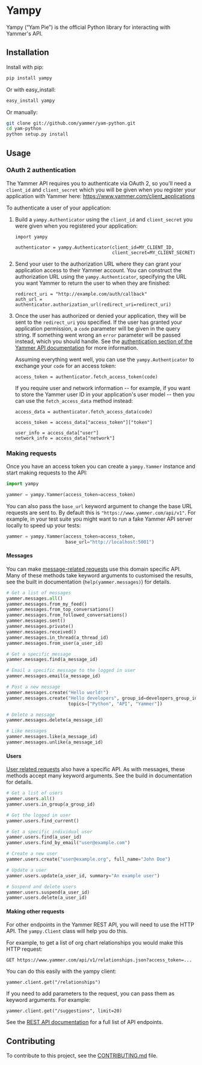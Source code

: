 # Yampy

Yampy (“Yam Pie”) is the official Python library for interacting with
Yammer's API.

## Installation

Install with pip:

```sh
pip install yampy
```

Or with easy_install:

```sh
easy_install yampy
```

Or manually:

```sh
git clone git://github.com/yammer/yam-python.git
cd yam-python
python setup.py install
```

## Usage

### OAuth 2 authentication

The Yammer API requires you to authenticate via OAuth 2, so you'll need a
`client_id` and `client_secret` which you will be given when you register your
application with Yammer here: <https://www.yammer.com/client_applications>

To authenticate a user of your application:

1.  Build a `yampy.Authenticator` using the `client_id` and `client_secret` you
    were given when you registered your application:

        import yampy

        authenticator = yampy.Authenticator(client_id=MY_CLIENT_ID,
                                            client_secret=MY_CLIENT_SECRET)

2.  Send your user to the authorization URL where they can grant your
    application access to their Yammer account. You can construct the
    authorization URL using the `yampy.Authenticator`, specifying the URL you
    want Yammer to return the user to when they are finished:

        redirect_uri = "http://example.com/auth/callback"
        auth_url = authenticator.authorization_url(redirect_uri=redirect_uri)

3.  Once the user has authorized or denied your application, they will be sent
    to the `redirect_uri` you specified. If the user has granted your application
    permission, a `code` parameter will be given in the query string. If
    something went wrong an `error` parameter will be passed instead,
    which you should handle. See the [authentication section of the Yammer API
    documentation][API-auth] for more information.

    Assuming everything went well, you can use the `yampy.Authenticator` to
    exchange your `code` for an access token:

        access_token = authenticator.fetch_access_token(code)

    If you require user and network information -- for example, if you want to
    store the Yammer user ID in your application's user model -- then you can
    use the `fetch_access_data` method instead:

        access_data = authenticator.fetch_access_data(code)

        access_token = access_data["access_token"]["token"]

        user_info = access_data["user"]
        network_info = access_data["network"]

### Making requests

Once you have an access token you can create a `yampy.Yammer` instance and start
making requests to the API:

```python
import yampy

yammer = yampy.Yammer(access_token=access_token)
```

You can also pass the `base_url` keyword argument to change the base URL
requests are sent to. By default this is `"https://www.yammer.com/api/v1"`. For
example, in your test suite you might want to run a fake Yammer API server
locally to speed up your tests:

```python
yammer = yampy.Yammer(access_token=access_token,
                      base_url="http://localhost:5001")
```

#### Messages

You can make [message-related requests][API-messages] use this domain specific
API. Many of these methods take keyword arguments to customised the results,
see the built in documentation (`help(yammer.messages)`) for details.

```python
# Get a list of messages
yammer.messages.all()
yammer.messages.from_my_feed()
yammer.messages.from_top_conversations()
yammer.messages.from_followed_conversations()
yammer.messages.sent()
yammer.messages.private()
yammer.messages.received()
yammer.messages.in_thread(a_thread_id)
yammer.messages.from_user(a_user_id)

# Get a specific message
yammer.messages.find(a_message_id)

# Email a specific message to the logged in user
yammer.messages.email(a_message_id)

# Post a new message
yammer.messages.create("Hello world!")
yammer.messages.create("Hello developers", group_id=developers_group_id,
                       topics=["Python", "API", "Yammer"])

# Delete a message
yammer.messages.delete(a_message_id)

# Like messages
yammer.messages.like(a_message_id)
yammer.messages.unlike(a_message_id)
```

#### Users

[User related requests][API-users] also have a specific API. As with messages,
these methods accept many keyword arguments. See the build in documentation for
details.

```python
# Get a list of users
yammer.users.all()
yammer.users.in_group(a_group_id)

# Get the logged in user
yammer.users.find_current()

# Get a specific individual user
yammer.users.find(a_user_id)
yammer.users.find_by_email("user@example.com")

# Create a new user
yammer.users.create("user@example.org", full_name="John Doe")

# Update a user
yammer.users.update(a_user_id, summary="An example user")

# Suspend and delete users
yammer.users.suspend(a_user_id)
yammer.users.delete(a_user_id)
```

#### Making other requests

For other endpoints in the Yammer REST API, you will need to use the HTTP API.
The `yampy.Client` class will help you do this.

For example, to get a list of org chart relationships you would make this HTTP
request:

    GET https://www.yammer.com/api/v1/relationships.json?access_token=...

You can do this easily with the yampy client:

    yammer.client.get("/relationships")

If you need to add parameters to the request, you can pass them as keyword
arguments. For example:

    yammer.client.get("/suggestions", limit=20)

See the [REST API documentation][API-REST] for a full list of API endpoints.

## Contributing

To contribute to this project, see the
[CONTRIBUTING.md](https://github.com/yammer/yam-python/blob/master/CONTRIBUTING.md)
file.

[API-auth]: https://developer.yammer.com/authentication/
[API-messages]: https://developer.yammer.com/restapi/#rest-messages
[API-users]: https://developer.yammer.com/restapi/#rest-users
[API-REST]: https://developer.yammer.com/restapi/
